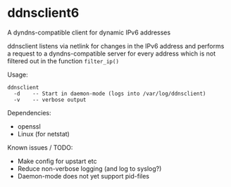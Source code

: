 # ddnsclient6
A dyndns-compatible client for dynamic IPv6 addresses

ddnsclient listens via netlink for changes in the IPv6 address and performs a request to a dyndns-compatible server for every address which is not filtered out in the function `filter_ip()`

Usage:

    ddnsclient  
      -d    -- Start in daemon-mode (logs into /var/log/ddnsclient)  
      -v    -- verbose output  

Dependencies:

* openssl
* Linux (for netstat)

Known issues / TODO:  
* Make config for upstart etc  
* Reduce non-verbose logging (and log to syslog?)  
* Daemon-mode does not yet support pid-files  
  
